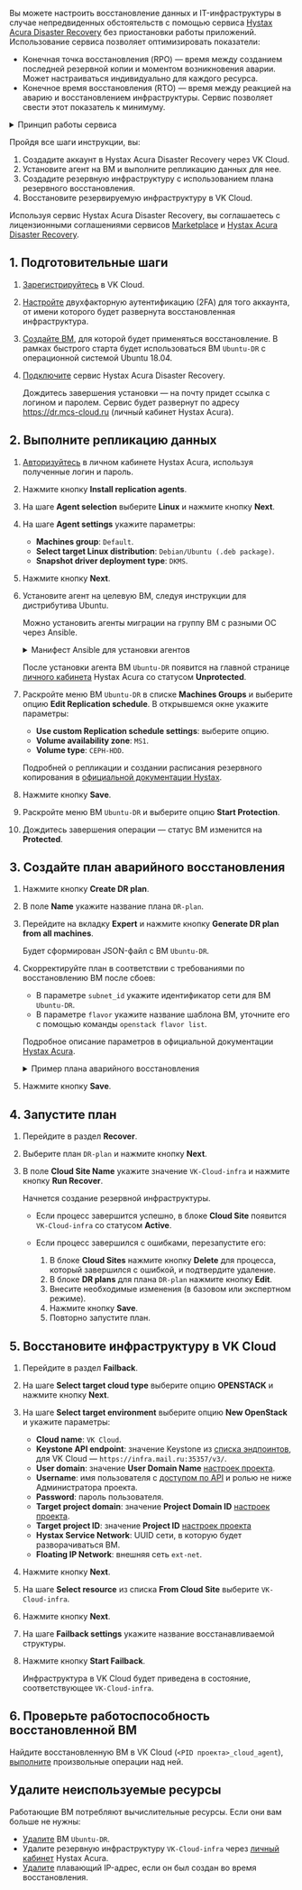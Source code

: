 Вы можете настроить восстановление данных и IT-инфраструктуры в случае непредвиденных обстоятельств с помощью сервиса [Hystax Acura Disaster Recovery](https://msk.cloud.vk.com/app/services/marketplace/v2/apps/service/440568b5-e418-431f-9d43-e54eb20ee05a/latest/info) без приостановки работы приложений. Использование сервиса позволяет оптимизировать показатели:

- Конечная точка восстановления (RPO) — время между созданием последней резервной копии и моментом возникновения аварии. Может настраиваться индивидуально для каждого ресурса.
- Конечное время восстановления (RTO) — время между реакцией на аварию и восстановлением инфраструктуры. Сервис позволяет свести этот показатель к минимуму.

<details>
  <summary>Принцип работы сервиса</summary>

1. На целевые ВМ устанавливаются агенты для синхронизации с Hystax Acura Disaster Recovery.
1. Выполняется репликация данных для синхронизованных ВМ. При необходимости настраивается расписание резервного копирования ВМ.
1. Создается план аварийного восстановления: описание инфраструктуры и набор инструкций по воссозданию бизнес-приложения в облаке VK Cloud. Возможно создать несколько планов. Чтобы уменьшить значение RPO, планы аварийного восстановления должны поддерживаться в актуальном состоянии.
1. На основе плана создается резервная инфраструктура.
1. При возникновении аварийных ситуаций резервная инфраструктура принимает на себя всю нагрузку.

</details>

Пройдя все шаги инструкции, вы:

1. Создадите аккаунт в Hystax Acura Disaster Recovery через VK Cloud.
1. Установите агент на ВМ и выполните репликацию данных для нее.
1. Создадите резервную инфраструктуру с использованием плана резервного восстановления.
1. Восстановите резервируемую инфраструктуру в VK Cloud.

Используя сервис Hystax Acura Disaster Recovery, вы соглашаетесь с лицензионными соглашениями сервисов [Marketplace](/ru/intro/start/legal/marketplace) и [Hystax Acura Disaster Recovery](https://хст.рф/terms-of-use).

## 1. Подготовительные шаги

1. [Зарегистрируйтесь](/ru/intro/start/account-registration) в VK Cloud.
1. [Настройте](/ru/tools-for-using-services/vk-cloud-account/service-management/account-manage/manage-2fa) двухфакторную аутентификацию (2FA) для того аккаунта, от имени которого будет развернута восстановленная инфраструктура.
1. [Создайте ВМ](/ru/computing/iaas/service-management/vm/vm-create), для которой будет применяться восстановление. В рамках быстрого старта будет использоваться ВМ `Ubuntu-DR` с операционной системой Ubuntu 18.04.
1. [Подключите](../../service-management/pr-instance-add) сервис Hystax Acura Disaster Recovery.

   Дождитесь завершения установки — на почту придет ссылка с логином и паролем. Сервис будет развернут по адресу https://dr.mcs-cloud.ru (личный кабинет Hystax Acura).

## 2. Выполните репликацию данных

1. [Авторизуйтесь](https://dr.mcs-cloud.ru) в личном кабинете Hystax Acura, используя полученные логин и пароль.
1. Нажмите кнопку **Install replication agents**.
1. На шаге **Agent selection** выберите **Linux** и нажмите кнопку **Next**.
1. На шаге **Agent settings** укажите параметры:

   - **Machines group**: `Default`.
   - **Select target Linux distribution**: `Debian/Ubuntu (.deb package)`.
   - **Snapshot driver deployment type**: `DKMS`.

1. Нажмите кнопку **Next**.
1. Установите агент на целевую ВМ, следуя инструкции для дистрибутива Ubuntu.

   <info>

   Можно установить агенты миграции на группу ВМ с разными ОС через Ansible.

   </info>

   <details>
     <summary>Манифест Ansible для установки агентов</summary>

   ```yaml
   - hosts: all
     vars:
       ansible_ssh_pipelining: true

     tasks:
       - name: Generate URL rpm
         set_fact:
           download_url: "https://{{ acura_host }}/linux_agent/{{ customer_id }}?dist_type=rpm&platform=x64"
           remote_path: /tmp/hlragent.rpm
         when: ansible_os_family == "RedHat"

       - name: Generate URL deb
         set_fact:
           download_url: "https://{{ acura_host }}/linux_agent/{{ customer_id }}?dist_type=deb&platform=x64"
           remote_path: /tmp/hlragent.deb
         when: ansible_os_family == "Debian"

       - name: Download agent
         get_url:
           url: "{{ download_url }}"
           dest: "{{ remote_path }}"
           mode: 0644
           validate_certs: no
           timeout: 300
         become: yes

       - name: Install Hystax Linux Replication Agent from rpm package
         yum:
           name: "{{ remote_path }}"
           state: present
         become: yes
         when: ansible_os_family == "RedHat"

       - name: Install Hystax Linux Replication Agent from deb package
         apt:
           deb: "{{ remote_path }}"
           state: present
         become: yes
         when: ansible_os_family == "Debian"

       - name: Remove package file
         file:
           path: "{{ remote_path }}"
           state: absent
         become: yes
   ```

   </details>

   После установки агента ВМ `Ubuntu-DR` появится на главной странице [личного кабинета](https://dr.mcs-cloud.ru) Hystax Acura со статусом **Unprotected**.

1. Раскройте меню ВМ `Ubuntu-DR` в списке **Machines Groups** и выберите опцию **Edit Replication schedule**. В открывшемся окне укажите параметры:

   - **Use custom Replication schedule settings**: выберите опцию.
   - **Volume availability zone**: `MS1`.
   - **Volume type**: `CEPH-HDD`.

   <info>

   Подробней о репликации и создании расписания резервного копирования в [официальной документации Hystax](https://hystax.com/documentation/dr/dr_overview.html#edit-replication-settings-schedule).

   </info>

1. Нажмите кнопку **Save**.
1. Раскройте меню ВМ `Ubuntu-DR` и выберите опцию **Start Protection**.
1. Дождитесь завершения операции — статус ВМ изменится на **Protected**.

## 3. Создайте план аварийного восстановления

1. Нажмите кнопку **Create DR plan**.
1. В поле **Name** укажите название плана `DR-plan`.
1. Перейдите на вкладку **Expert** и нажмите кнопку **Generate DR plan from all machines**.

   Будет сформирован JSON-файл с ВМ `Ubuntu-DR`.

1. Скорректируйте план в соответствии с требованиями по восстановлению ВМ после сбоев:

    - В параметре `subnet_id` укажите идентификатор сети для ВМ `Ubuntu-DR`.
    - В параметре `flavor` укажите название шаблона ВМ, уточните его с помощью команды `openstack flavor list`.

    Подробное описание параметров в официальной документации [Hystax Acura](https://hystax.com/documentation/live-migration/migration_overview.html#migration-plan-syntax).

    <details>
    <summary>Пример плана аварийного восстановления</summary>

    В этом плане описываются две ВМ и подсеть, в которой будут развернуты мигрируемые ВМ.

    ```json
    {
      "subnets": {
        "subnet_0": {
          "name": "subnet_0",
          "cidr": "10.0.1.0/24",
          "subnet_id": "2aebd081-44a8-480f-xxxx-yyyyyyyyyyyy"
        }
      },
      "devices": {
        "ubuntu01": {
          "id": "ec09a435-3389-d19f-4cf4-zzzzzzzzzzz",
          "security_groups": [
            "default_all"
          ],
          "availability_zone": "MS1",
          "rank": 0,
          "flavor": "STD3-4-8",
          "ports": [
            {
              "name": "port_0",
              "ip": "10.0.1.23",
              "floating_ip": true,
              "subnet": "subnet_0"
            }
          ]
        },
        "centos01": {
          "id": "a40d5ef3-e244-dab5-9df0-aaaaaaaaaaaa",
          "security_groups": [
            "default_all"
          ],
          "availability_zone": "DP1",
          "rank": 0,
          "flavor": "STD3-4-8",
          "ports": [
            {
              "name": "port_0",
              "ip": "10.0.1.27",
              "floating_ip": true,
              "subnet": "subnet_0"
            }
          ]
        }
      }
    }
    ```

    </details>

1. Нажмите кнопку **Save**.

## 4. Запустите план

1. Перейдите в раздел **Recover**.
1. Выберите план `DR-plan` и нажмите кнопку **Next**.
1. В поле **Cloud Site Name** укажите значение `VK-Cloud-infra` и нажмите кнопку **Run Recover**.

   Начнется создание резервной инфраструктуры.

   - Если процесс завершится успешно, в блоке **Cloud Site** появится `VK-Cloud-infra` со статусом **Active**.
   - Если процесс завершился с ошибками, перезапустите его:

     1. В блоке **Cloud Sites** нажмите кнопку **Delete** для процесса, который завершился с ошибкой, и подтвердите удаление.
     1. В блоке **DR plans** для плана `DR-plan` нажмите кнопку **Edit**.
     1. Внесите необходимые изменения (в базовом или экспертном режиме).
     1. Нажмите кнопку **Save**.
     1. Повторно запустите план.

</info>

## 5. Восстановите инфраструктуру в VK Cloud

1. Перейдите в раздел **Failback**.
1. На шаге **Select target cloud type** выберите опцию **OPENSTACK** и нажмите кнопку **Next**.
1. На шаге **Select target environment** выберите опцию **New OpenStack** и укажите параметры:

   - **Cloud name**: `VK Cloud`.
   - **Keystone API endpoint**: значение Keystone из [списка эндпоинтов](https://msk.cloud.vk.com/app/mcs3723876490/project/endpoints), для VK Cloud — `https://infra.mail.ru:35357/v3/`.
   - **User domain**: значение **User Domain Name** [настроек проекта](https://msk.cloud.vk.com/app/project/keys).
   - **Username**: имя пользователя с [доступом по API](/ru/tools-for-using-services/api/rest-api/enable-api) и ролью не ниже Администратора проекта.
   - **Password**: пароль пользователя.
   - **Target project domain**: значение **Project Domain ID** [настроек проекта](https://msk.cloud.vk.com/app/project/keys).
   - **Target project ID**: значение **Project ID** [настроек проекта](https://msk.cloud.vk.com/app/project/keys)
   - **Hystax Service Network**: UUID сети, в которую будет разворачиваться ВМ.
   - **Floating IP Network**: внешняя сеть `ext-net`.

1. Нажмите кнопку **Next**.
1. На шаге **Select resource** из списка **From Cloud Site** выберите `VK-Cloud-infra`.
1. Нажмите кнопку **Next**.
1. На шаге **Failback settings** укажите название восстанавливаемой структуры.
1. Нажмите кнопку **Start Failback**.

   Инфраструктура в VK Cloud будет приведена в состояние, соответствующее `VK-Cloud-infra`.

## 6. Проверьте работоспособность восстановленной ВМ

Найдите восстановленную ВМ в VK Cloud (`<PID проекта>_cloud_agent`), [выполните](/ru/computing/iaas/service-management/vm/vm-manage) произвольные операции над ней.

## Удалите неиспользуемые ресурсы

Работающие ВМ потребляют вычислительные ресурсы. Если они вам больше не нужны:

- [Удалите](/ru/computing/iaas/service-management/vm/vm-manage#delete_vm) ВМ `Ubuntu-DR`.
- Удалите резервную инфраструктуру `VK-Cloud-infra` через [личный кабинет](https://dr.mcs-cloud.ru) Hystax Acura.
- [Удалите](/ru/networks/vnet/service-management/floating-ip#udalenie_plavayushchego_ip_adresa_iz_proekta) плавающий IP-адрес, если он был создан во время восстановления.
